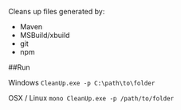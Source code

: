 Cleans up files generated by:
- Maven
- MSBuild/xbuild
- git
- npm

##Run

Windows
`
CleanUp.exe -p C:\path\to\folder
`

OSX / Linux
`
mono CleanUp.exe -p /path/to/folder
`

